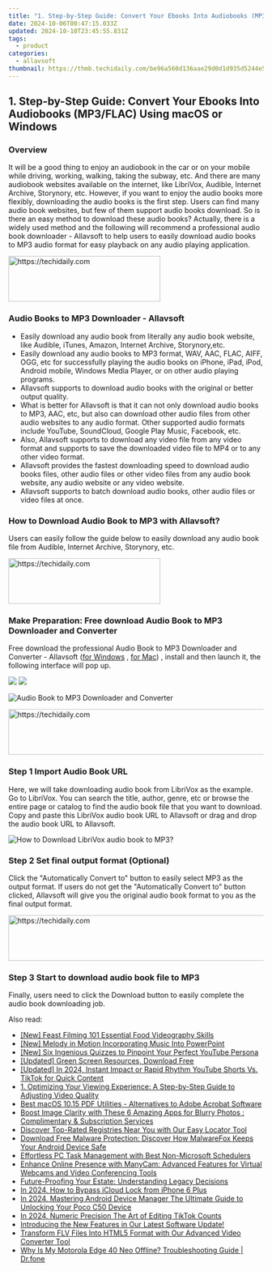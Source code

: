 ```yaml
---
title: "1. Step-by-Step Guide: Convert Your Ebooks Into Audiobooks (MP3/FLAC) Using macOS or Windows"
date: 2024-10-06T00:47:15.033Z
updated: 2024-10-10T23:45:55.831Z
tags:
  - product
categories:
  - allavsoft
thumbnail: https://thmb.techidaily.com/be96a560d136aae29d0d1d935d5244e5292b9067e58872c0b73ef94229888129.jpg
---
```


## 1. Step-by-Step Guide: Convert Your Ebooks Into Audiobooks (MP3/FLAC) Using macOS or Windows

### Overview

It will be a good thing to enjoy an audiobook in the car or on your mobile while driving, working, walking, taking the subway, etc. And there are many audiobook websites available on the internet, like LibriVox, Audible, Internet Archive, Storynory, etc. However, if you want to enjoy the audio books more flexibly, downloading the audio books is the first step. Users can find many audio book websites, but few of them support audio books download. So is there an easy method to download these audio books? Actually, there is a widely used method and the following will recommend a professional audio book downloader - Allavsoft to help users to easily download audio books to MP3 audio format for easy playback on any audio playing application.

<!-- affiliate ads begin -->
<a href="https://aligracehair.sjv.io/c/5597632/1902319/19272" target="_top" id="1902319">
  <img src="//a.impactradius-go.com/display-ad/19272-1902319" border="0" alt="https://techidaily.com" width="300" height="90"/>
</a>
<img height="0" width="0" src="https://aligracehair.sjv.io/i/5597632/1902319/19272" style="position:absolute;visibility:hidden;" border="0" />
<!-- affiliate ads end -->

### Audio Books to MP3 Downloader - Allavsoft

* Easily download any audio book from literally any audio book website, like Audible, iTunes, Amazon, Internet Archive, Storynory,etc.
* Easily download any audio books to MP3 format, WAV, AAC, FLAC, AIFF, OGG, etc for successfully playing the audio books on iPhone, iPad, iPod, Android mobile, Windows Media Player, or on other audio playing programs.
* Allavsoft supports to download audio books with the original or better output quality.
* What is better for Allavsoft is that it can not only download audio books to MP3, AAC, etc, but also can download other audio files from other audio websites to any audio format. Other supported audio formats include YouTube, SoundCloud, Google Play Music, Facebook, etc.
* Also, Allavsoft supports to download any video file from any video format and supports to save the downloaded video file to MP4 or to any other video format.
* Allavsoft provides the fastest downloading speed to download audio books files, other audio files or other video files from any audio book website, any audio website or any video website.
* Allavsoft supports to batch download audio books, other audio files or video files at once.

### How to Download Audio Book to MP3 with Allavsoft?

Users can easily follow the guide below to easily download any audio book file from Audible, Internet Archive, Storynory, etc.

<!-- affiliate ads begin -->
<a href="https://aligracehair.sjv.io/c/5597632/1868586/19272" target="_top" id="1868586">
  <img src="//a.impactradius-go.com/display-ad/19272-1868586" border="0" alt="https://techidaily.com" width="300" height="90"/>
</a>
<img height="0" width="0" src="https://aligracehair.sjv.io/i/5597632/1868586/19272" style="position:absolute;visibility:hidden;" border="0" />
<!-- affiliate ads end -->

### Make Preparation: Free download Audio Book to MP3 Downloader and Converter

Free download the professional Audio Book to MP3 Downloader and Converter - Allavsoft ([for Windows](https://tools.techidaily.com/allavsoft/products/) , [for Mac](https://tools.techidaily.com/allavsoft/products/)) , install and then launch it, the following interface will pop up.

[![](https://www.allavsoft.com/how-to/../images/how-to/free-download-win.jpg)](https://tools.techidaily.com/allavsoft/products/) [![](https://www.allavsoft.com/how-to/../images/how-to/free-download-mac.jpg)](https://tools.techidaily.com/allavsoft/products/)

![Audio Book to MP3 Downloader and Converter](https://www.allavsoft.com/how-to/../images/allavsoft/screen-shot-600.jpg)

<!-- affiliate ads begin -->
<a href="https://appsumo.8odi.net/c/5597632/2123729/7443" target="_top" id="2123729">
  <img src="//a.impactradius-go.com/display-ad/7443-2123729" border="0" alt="https://techidaily.com" width="600" height="90"/>
</a>
<img height="0" width="0" src="https://appsumo.8odi.net/i/5597632/2123729/7443" style="position:absolute;visibility:hidden;" border="0" />
<!-- affiliate ads end -->

### Step 1 Import Audio Book URL

Here, we will take downloading audio book from LibriVox as the example. Go to LibriVox. You can search the title, author, genre, etc or browse the entire page or catalog to find the audio book file that you want to download. Copy and paste this LibriVox audio book URL to Allavsoft or drag and drop the audio book URL to Allavsoft.

![How to Download LibriVox audio book to MP3?](https://www.allavsoft.com/how-to/../images/how-to/download-rtmp-video/download-rtmp-video.jpg)

### Step 2 Set final output format (Optional)

Click the "Automatically Convert to" button to easily select MP3 as the output format. If users do not get the "Automatically Convert to" button clicked, Allavsoft will give you the original audio book format to you as the final output format.

<!-- affiliate ads begin -->
<a href="https://aligracehair.sjv.io/c/5597632/1868590/19272" target="_top" id="1868590">
  <img src="//a.impactradius-go.com/display-ad/19272-1868590" border="0" alt="https://techidaily.com" width="728" height="90"/>
</a>
<img height="0" width="0" src="https://aligracehair.sjv.io/i/5597632/1868590/19272" style="position:absolute;visibility:hidden;" border="0" />
<!-- affiliate ads end -->

### Step 3 Start to download audio book file to MP3

Finally, users need to click the Download button to easily complete the audio book downloading job.

<ins class="adsbygoogle"
     style="display:block"
     data-ad-format="autorelaxed"
     data-ad-client="ca-pub-7571918770474297"
     data-ad-slot="1223367746"></ins>

<ins class="adsbygoogle"
     style="display:block"
     data-ad-client="ca-pub-7571918770474297"
     data-ad-slot="8358498916"
     data-ad-format="auto"
     data-full-width-responsive="true"></ins>

<span class="atpl-alsoreadstyle">Also read:</span>
<div><ul>
<li><a href="https://some-knowledge.techidaily.com/new-feast-filming-101-essential-food-videography-skills/"><u>[New] Feast Filming 101 Essential Food Videography Skills</u></a></li>
<li><a href="https://fox-http.techidaily.com/new-melody-in-motion-incorporating-music-into-powerpoint/"><u>[New] Melody in Motion Incorporating Music Into PowerPoint</u></a></li>
<li><a href="https://youtube-help.techidaily.com/new-six-ingenious-quizzes-to-pinpoint-your-perfect-youtube-persona/"><u>[New] Six Ingenious Quizzes to Pinpoint Your Perfect YouTube Persona</u></a></li>
<li><a href="https://some-knowledge.techidaily.com/updated-green-screen-resources-download-free/"><u>[Updated] Green Screen Resources, Download Free</u></a></li>
<li><a href="https://youtube-tips.techidaily.com/ed-in-2024-instant-impact-or-rapid-rhythm-youtube-shorts-vs-tiktok-for-quick-content/"><u>[Updated] In 2024, Instant Impact or Rapid Rhythm YouTube Shorts Vs. TikTok for Quick Content</u></a></li>
<li><a href="https://fox-search.techidaily.com/1-optimizing-your-viewing-experience-a-step-by-step-guide-to-adjusting-video-quality/"><u>1. Optimizing Your Viewing Experience: A Step-by-Step Guide to Adjusting Video Quality</u></a></li>
<li><a href="https://fox-search.techidaily.com/best-macos-1015-pdf-utilities-alternatives-to-adobe-acrobat-software/"><u>Best macOS 10.15 PDF Utilities - Alternatives to Adobe Acrobat Software</u></a></li>
<li><a href="https://fox-search.techidaily.com/boost-image-clarity-with-these-6-amazing-apps-for-blurry-photos-complimentary-and-subscription-services/"><u>Boost Image Clarity with These 6 Amazing Apps for Blurry Photos : Complimentary & Subscription Services</u></a></li>
<li><a href="https://fox-search.techidaily.com/discover-top-rated-registries-near-you-with-our-easy-locator-tool/"><u>Discover Top-Rated Registries Near You with Our Easy Locator Tool</u></a></li>
<li><a href="https://fox-search.techidaily.com/download-free-malware-protection-discover-how-malwarefox-keeps-your-android-device-safe/"><u>Download Free Malware Protection: Discover How MalwareFox Keeps Your Android Device Safe</u></a></li>
<li><a href="https://fox-search.techidaily.com/effortless-pc-task-management-with-best-non-microsoft-schedulers/"><u>Effortless PC Task Management with Best Non-Microsoft Schedulers</u></a></li>
<li><a href="https://discover-blog.techidaily.com/enhance-online-presence-with-manycam-advanced-features-for-virtual-webcams-and-video-conferencing-tools/"><u>Enhance Online Presence with ManyCam: Advanced Features for Virtual Webcams and Video Conferencing Tools</u></a></li>
<li><a href="https://fox-search.techidaily.com/future-proofing-your-estate-understanding-legacy-decisions/"><u>Future-Proofing Your Estate: Understanding Legacy Decisions</u></a></li>
<li><a href="https://activate-lock.techidaily.com/in-2024-how-to-bypass-icloud-lock-from-iphone-6-plus-by-drfone-ios/"><u>In 2024, How to Bypass iCloud Lock from iPhone 6 Plus</u></a></li>
<li><a href="https://easy-unlock-android.techidaily.com/in-2024-mastering-android-device-manager-the-ultimate-guide-to-unlocking-your-poco-c50-device-by-drfone-android/"><u>In 2024, Mastering Android Device Manager The Ultimate Guide to Unlocking Your Poco C50 Device</u></a></li>
<li><a href="https://fox-glue.techidaily.com/in-2024-numeric-precision-the-art-of-editing-tiktok-counts/"><u>In 2024, Numeric Precision The Art of Editing TikTok Counts</u></a></li>
<li><a href="https://fox-search.techidaily.com/introducing-the-new-features-in-our-latest-software-update/"><u>Introducing the New Features in Our Latest Software Update!</u></a></li>
<li><a href="https://fox-search.techidaily.com/transform-flv-files-into-html5-format-with-our-advanced-video-converter-tool/"><u>Transform FLV Files Into HTML5 Format with Our Advanced Video Converter Tool</u></a></li>
<li><a href="https://howto.techidaily.com/why-is-my-motorola-edge-40-neo-offline-troubleshooting-guide-drfone-by-drfone-fix-android-problems-fix-android-problems/"><u>Why Is My Motorola Edge 40 Neo Offline? Troubleshooting Guide | Dr.fone</u></a></li>
</ul></div>

